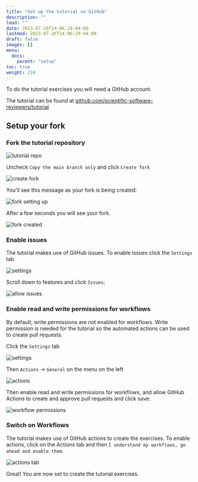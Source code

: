 ```yaml
---
title: "Set up the tutorial on GitHub"
description: ""
lead: ""
date: 2023-07-26T14:06:29-04:00
lastmod: 2023-07-26T14:06:29-04:00
draft: false
images: []
menu:
  docs:
    parent: "setup"
toc: true
weight: 210
---
```


To do the tutorial exercises you will need a GitHub account.

The tutorial can be found at [github.com/scientific-software-reviewers/tutorial](https://github.com/scientific-software-reviewers/tutorial)

## Setup your fork

### Fork the tutorial repository

![tutorial repo](images/fork-it.png)

Uncheck `Copy the main branch only` and click `Create fork`

![create fork](images/uncheck-main-branch-only.png)

You'll see this message as your fork is being created:

![fork setting up](images/fork-setting-up.png)

After a few seconds you will see your fork.

![fork created](images/fork-created.png)

### Enable issues

The tutorial makes use of GitHub issues. To enable issues click the `Settings` tab

![settings](images/settings.png)

Scroll down to features and click `Issues`:

![allow issues](images/allow-issues.png)


### Enable read and write permissions for workflows

By default, write permissions are not enabled for workflows.  Write permission is needed
for the tutorial so the automated actions can be used to create pull requests.  

Click the `Settings` tab

![settings](images/settings.png)

Then `Actions` -> `General` on the menu on the left

![actions](images/settings-actions-general.png)

Then enable read and write permissions for workflows, and allow GitHub Actions to
create and approve pull requests and click save:

![workflow permissions](images/workflow-permissions.png)

### Switch on Workflows

The tutorial makes use of GitHub actions to create the exercises. To enable actions, click on the 
Actions tab and then `I understand my workflows, go ahead and enable them`.

![actions tab](images/actions-tab.png)

Great! You are now set to create the tutorial exercises.

[tutoral-repo]: https://github.com/scientific-software-reviewers/tutorial
